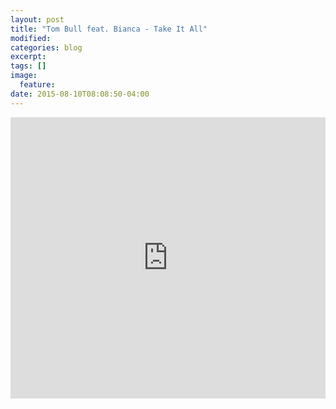```yaml
---
layout: post
title: "Tom Bull feat. Bianca - Take It All"
modified:
categories: blog
excerpt:
tags: []
image:
  feature:
date: 2015-08-10T08:08:50-04:00
---
```


<iframe width="100%" height="450" scrolling="no" frameborder="no" src="https://w.soundcloud.com/player/?url=https%3A//api.soundcloud.com/tracks/273811249&amp;auto_play=false&amp;hide_related=false&amp;show_comments=true&amp;show_user=true&amp;show_reposts=false&amp;visual=true"></iframe>
